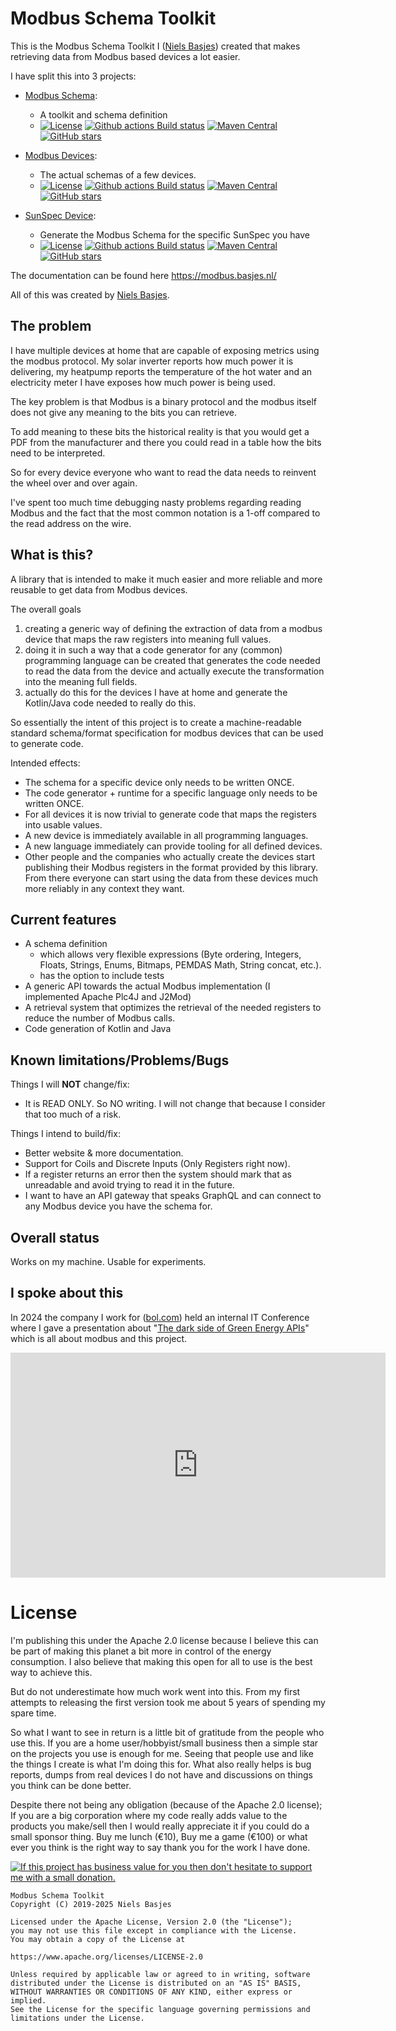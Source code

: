 # Modbus Schema Toolkit
This is the Modbus Schema Toolkit I ([Niels Basjes](https://niels.basjes.nl)) created that makes retrieving data from Modbus based devices a lot easier.

I have split this into 3 projects:
- [Modbus Schema](https://github.com/nielsbasjes/modbus-schema):
  - A toolkit and schema definition
  - [![License](https://img.shields.io/:license-apache-blue.svg)](https://www.apache.org/licenses/LICENSE-2.0.html) [![Github actions Build status](https://img.shields.io/github/actions/workflow/status/nielsbasjes/modbus-schema/build.yml?branch=main&label=main%20branch)](https://github.com/nielsbasjes/modbus-schema/actions) [![Maven Central](https://img.shields.io/maven-central/v/nl.basjes.modbus/modbus-schema-parent.svg?label=Maven%20Central)](https://central.sonatype.com/namespace/nl.basjes.modbus)
    [![GitHub stars](https://img.shields.io/github/stars/nielsbasjes/modbus-schema?label=GitHub%20stars)](https://github.com/nielsbasjes/modbus-schema/stargazers)

- [Modbus Devices](https://github.com/nielsbasjes/modbus-devices):
  - The actual schemas of a few devices.
  - [![License](https://img.shields.io/:license-apache-blue.svg)](https://www.apache.org/licenses/LICENSE-2.0.html) [![Github actions Build status](https://img.shields.io/github/actions/workflow/status/nielsbasjes/modbus-devices/build.yml?branch=main&label=main%20branch)](https://github.com/nielsbasjes/modbus-devices/actions) [![Maven Central](https://img.shields.io/maven-central/v/nl.basjes.modbus.devices/modbus-device-schemas-parent.svg?label=Maven%20Central)](https://central.sonatype.com/namespace/nl.basjes.modbus.devices)
    [![GitHub stars](https://img.shields.io/github/stars/nielsbasjes/modbus-devices?label=GitHub%20stars)](https://github.com/nielsbasjes/modbus-devices/stargazers)

- [SunSpec Device](https://github.com/nielsbasjes/sunspec-device):
  - Generate the Modbus Schema for the specific SunSpec you have
  - [![License](https://img.shields.io/:license-apache-blue.svg)](https://www.apache.org/licenses/LICENSE-2.0.html) [![Github actions Build status](https://img.shields.io/github/actions/workflow/status/nielsbasjes/sunspec-device/build.yml?branch=main&label=main%20branch)](https://github.com/nielsbasjes/sunspec-device/actions) [![Maven Central](https://img.shields.io/maven-central/v/nl.basjes.modbus.devices/sunspec-device-parent.svg?label=Maven%20Central)](https://central.sonatype.com/namespace/nl.basjes.sunspec)
    [![GitHub stars](https://img.shields.io/github/stars/nielsbasjes/sunspec-device?label=GitHub%20stars)](https://github.com/nielsbasjes/sunspec-device/stargazers)

The documentation can be found here https://modbus.basjes.nl/

All of this was created by [Niels Basjes](https://niels.basjes.nl/).

## The problem
I have multiple devices at home that are capable of exposing metrics using the modbus protocol.
My solar inverter reports how much power it is delivering, my heatpump reports the temperature of the hot water and an electricity meter I have exposes how much power is being used.

The key problem is that Modbus is a binary protocol and the modbus itself does not give any meaning to the bits you can retrieve.

To add meaning to these bits the historical reality is that you would get a PDF from the manufacturer and there you could read in a table how the bits need to be interpreted.

So for every device everyone who want to read the data needs to reinvent the wheel over and over again.

I've spent too much time debugging nasty problems regarding reading Modbus and the fact that the most common notation is a 1-off compared to the read address on the wire.

## What is this?
A library that is intended to make it much easier and more reliable and more reusable to get data from Modbus devices.

The overall goals
1. creating a generic way of defining the extraction of data from a modbus device that maps the raw registers into meaning full values.
2. doing it in such a way that a code generator for any (common) programming language can be created that generates the code needed to read the data from the device and actually execute the transformation into the meaning full fields.
3. actually do this for the devices I have at home and generate the Kotlin/Java code needed to really do this.

So essentially the intent of this project is to create a machine-readable standard schema/format specification for modbus devices that can be used to generate code.

Intended effects:
- The schema for a specific device only needs to be written ONCE.
- The code generator + runtime for a specific language only needs to be written ONCE.
- For all devices it is now trivial to generate code that maps the registers into usable values.
- A new device is immediately available in all programming languages.
- A new language immediately can provide tooling for all defined devices.
- Other people and the companies who actually create the devices start publishing their Modbus registers in the format provided by this library. From there everyone can start using the data from these devices much more reliably in any context they want.

## Current features
- A schema definition
  - which allows very flexible expressions (Byte ordering, Integers, Floats, Strings, Enums, Bitmaps, PEMDAS Math, String concat, etc.).
  - has the option to include tests
- A generic API towards the actual Modbus implementation (I implemented Apache Plc4J and J2Mod)
- A retrieval system that optimizes the retrieval of the needed registers to reduce the number of Modbus calls.
- Code generation of Kotlin and Java

## Known limitations/Problems/Bugs

Things I will **NOT** change/fix:
- It is READ ONLY. So NO writing. I will not change that because I consider that too much of a risk.

Things I intend to build/fix:
- Better website & more documentation.
- Support for Coils and Discrete Inputs (Only Registers right now).
- If a register returns an error then the system should mark that as unreadable and avoid trying to read it in the future.
- I want to have an API gateway that speaks GraphQL and can connect to any Modbus device you have the schema for.

## Overall status
Works on my machine. Usable for experiments.

## I spoke about this

In 2024 the company I work for ([bol.com](https://partner.bol.com/click/click?p=2&t=url&s=2483&f=TXL&url=https%3A%2F%2Fwww.bol.com%2Fnl%2Fnl%2F&name=Modbus)) held an internal IT Conference where I gave a presentation about "[The dark side of Green Energy APIs](https://youtu.be/CHVktAbJbHc)" which is all about modbus and this project.

<iframe width="600" height="360" src="https://www.youtube.com/embed/CHVktAbJbHc" title="The dark side of Green Energy APIs" frameborder="0" allow="accelerometer; autoplay; clipboard-write; encrypted-media; gyroscope; picture-in-picture; web-share" referrerpolicy="strict-origin-when-cross-origin" allowfullscreen></iframe>

# License
I'm publishing this under the Apache 2.0 license because I believe this can be part of making this planet a bit more in control of the energy consumption.
I also believe that making this open for all to use is the best way to achieve this.

But do not underestimate how much work went into this. From my first attempts to releasing the first version took me about 5 years of spending my spare time.

So what I want to see in return is a little bit of gratitude from the people who use this.
If you are a home user/hobbyist/small business then a simple star on the projects you use is enough for me. Seeing that people use and like the things I create is what I'm doing this for.
What also really helps is bug reports, dumps from real devices I do not have and discussions on things you think can be done better.

Despite there not being any obligation (because of the Apache 2.0 license); If you are a big corporation where my code really adds value to the products you make/sell then I would really appreciate it if you could do a small sponsor thing. Buy me lunch (€10), Buy me a game (€100) or what ever you think is the right way to say thank you for the work I have done.

[![If this project has business value for you then don't hesitate to support me with a small donation.](https://img.shields.io/badge/Sponsor%20me-via%20Github-red.svg)](https://github.com/sponsors/nielsbasjes)

    Modbus Schema Toolkit
    Copyright (C) 2019-2025 Niels Basjes

    Licensed under the Apache License, Version 2.0 (the "License");
    you may not use this file except in compliance with the License.
    You may obtain a copy of the License at

    https://www.apache.org/licenses/LICENSE-2.0

    Unless required by applicable law or agreed to in writing, software
    distributed under the License is distributed on an "AS IS" BASIS,
    WITHOUT WARRANTIES OR CONDITIONS OF ANY KIND, either express or implied.
    See the License for the specific language governing permissions and
    limitations under the License.
